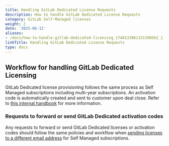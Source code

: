```yaml
---
title: Handling GitLab Dedicated License Requests
description: How to handle GitLab Dedicated License Requests
category: GitLab Self-Managed licenses
weight: 2
date: '2025-06-12'
aliases:
- /docs/how-to-handle-gitlab-dedicated-licensing_1748133861321398562_1_1/
linkTitle: Handling GitLab Dedicated License Requests
type: docs
---
```


## Workflow for handling GitLab Dedicated Licensing

GitLab Dedicated license provisioning follows the same process as Self Managed subscriptions including multi-year subscriptions.
An activation code is automatically created and sent to customer upon deal close.
Refer to [this internal handbook](https://internal.gitlab.com/handbook/engineering/dedicated/#new-customer-process) for more information.

### Requests to forward or send GitLab Dedicated activation codes

Any requests to forward or send GitLab Dedicated licenses or activation codes should follow the same policies and workflow when
[sending licenses to a different email address](/handbook/support/license-and-renewals/workflows/self-managed/sending_license_to_different_email)
for Self Managed subscriptions.
